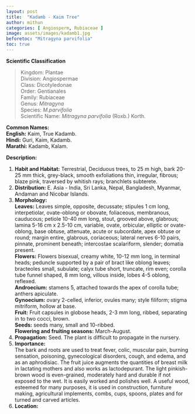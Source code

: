```yaml
---
layout: post
title:  "Kadamb - Kaim Tree"
author: mithun
categories: [ Angiosperm, Rubiaceae ]
image: assets/images/kadamb1.jpg
beforetoc: "Mitragyna parvifolia"
toc: true
---
```


**Scientific Classification**  
>Kingdom:			Plantae  
>Division:			Angiospermae  
>Class:				Dicotyledonae  
>Order:				Gentianales  
>Family:			Rubiaceae  
>Genus:				*Mitragyna*  
>Species:			*M.parvifolia*  
>Scientific Name:	*Mitragyna parvifolia* (Roxb.) Korth.  

**Common Names:**  
**English:**		Kaim, True Kadamb.  
**Hindi:**			Guri, Kaim, Kadamb.  
**Marathi:**		Kadamb, Kalam.  

  
**Description:**  
1. **Habit and Habitat:** Terrestrial, Deciduous trees, to 25 m high, bark 20-25 mm thick, grey-black, smooth exfoliations thin, irregular, fibrous; blaze pink, traversed by whitish rays; branchlets subterete.  
2. **Distribution:** E. Asia - India, Sri Lanka, Nepal, Bangladesh, Myanmar, Andaman and Nicobar Islands.  
3. **Morphology:**  
**Leaves:** Leaves simple, opposite, decussate; stipules 1 cm long, interpetiolar, ovate-oblong or obovate, foliaceous, membranous, cauducous; petiole 10-40 mm long, stout, grooved above, glabrous; lamina 5-16 cm x 2.5-10 cm, variable, ovate, orbicular, elliptic or ovate-oblong, base obtuse, attenuate, acute or subcordate, apex obtuse or round; margin entire, glabrous, coriaceous; lateral nerves 6-10 pairs, pinnate, prominent beneath; intercostae scalariform, slender; domatia present.  
**Flowers:** Flowers bisexual, creamy white, 10-12 mm long, in terminal heads; peduncle supported by a pair of bract like oblong leaves; bracteoles small, subulate; calyx tube short, truncate, rim even; corolla tube funnel shaped, 8 mm long, villous inside, lobes 4-5 oblong, reflexed.  
**Androecium:** stamens 5, attached towards the apex of corolla tube; anthers apiculate.  
**Gynoecium:** ovary 2-celled, inferior, ovules many; style filiform; stigma mitriform, hollow at base.  
**Fruit:** Fruit capsules in globose heads, 2-3 mm long, ribbed, separating in to two cocci, brown.  
**Seeds:** seeds many, small and 10-ribbed.  
**Flowering and fruiting seasons:** March-August.  
4. **Propagation:** Seed. The plant is difficult to propagate in the nursery.  
5. **Importance:**   
The bark and roots are used to treat fever, colic, muscular pain, burning sensation, poisoning, gynecological disorders, cough, and edema, and as an aphrodisiac. The fruit juice augments the quantities of breast milk in lactating mothers and also works as lactodepurant. The light pinkish-brown wood is even-grained, moderately hard and durable if not exposed to the wet. It is easily worked and polishes well. A useful wood, esteemed for many purposes, it is used in construction, furniture making, agricultural implements, combs, cups, spoons, plates and for turned and carved articles.  
6. **Location:**
